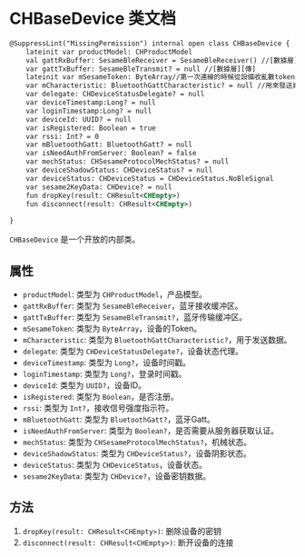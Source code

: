 # CHBaseDevice 类文档

```svg
@SuppressLint("MissingPermission") internal open class CHBaseDevice {
    lateinit var productModel: CHProductModel
    val gattRxBuffer: SesameBleReceiver = SesameBleReceiver() //[數據層][收]
    var gattTxBuffer: SesameBleTransmit? = null //[數據層][傳]
    lateinit var mSesameToken: ByteArray//第一次連線的時候從設備收亂數token準備驗證
    var mCharacteristic: BluetoothGattCharacteristic? = null //用來發送資料給
    var delegate: CHDeviceStatusDelegate? = null
    var deviceTimestamp:Long? = null
    var loginTimestamp:Long? = null
    var deviceId: UUID? = null
    var isRegistered: Boolean = true
    var rssi: Int? = 0
    var mBluetoothGatt: BluetoothGatt? = null 
    var isNeedAuthFromServer: Boolean? = false
    var mechStatus: CHSesameProtocolMechStatus? = null
    var deviceShadowStatus: CHDeviceStatus? = null
    var deviceStatus: CHDeviceStatus = CHDeviceStatus.NoBleSignal
    var sesame2KeyData: CHDevice? = null
    fun dropKey(result: CHResult<CHEmpty>)
    fun disconnect(result: CHResult<CHEmpty>)
        
}

```



`CHBaseDevice` 是一个开放的内部类。

## 属性

- `productModel`: 类型为 `CHProductModel`，产品模型。
- `gattRxBuffer`: 类型为 `SesameBleReceiver`，蓝牙接收缓冲区。
- `gattTxBuffer`: 类型为 `SesameBleTransmit?`，蓝牙传输缓冲区。
- `mSesameToken`: 类型为 `ByteArray`，设备的Token。
- `mCharacteristic`: 类型为 `BluetoothGattCharacteristic?`，用于发送数据。
- `delegate`: 类型为 `CHDeviceStatusDelegate?`，设备状态代理。
- `deviceTimestamp`: 类型为 `Long?`，设备时间戳。
- `loginTimestamp`: 类型为 `Long?`，登录时间戳。
- `deviceId`: 类型为 `UUID?`，设备ID。
- `isRegistered`: 类型为 `Boolean`，是否注册。
- `rssi`: 类型为 `Int?`，接收信号强度指示符。
- `mBluetoothGatt`: 类型为 `BluetoothGatt?`，蓝牙Gatt。
- `isNeedAuthFromServer`: 类型为 `Boolean?`，是否需要从服务器获取认证。
- `mechStatus`: 类型为 `CHSesameProtocolMechStatus?`，机械状态。
- `deviceShadowStatus`: 类型为 `CHDeviceStatus?`，设备阴影状态。
- `deviceStatus`: 类型为 `CHDeviceStatus`，设备状态。
- `sesame2KeyData`: 类型为 `CHDevice?`，设备密钥数据。

## 方法

1. `dropKey(result: CHResult<CHEmpty>)`: 删除设备的密钥
2. `disconnect(result: CHResult<CHEmpty>)`: 断开设备的连接


